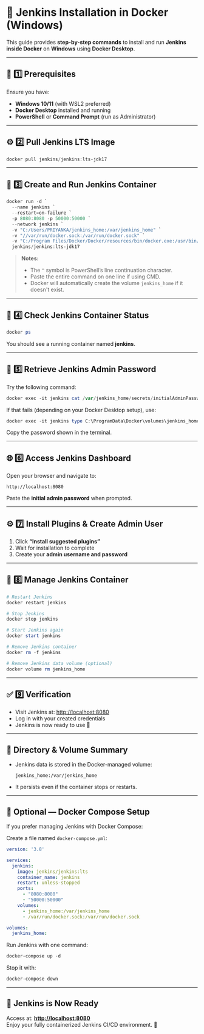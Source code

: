 # 🚀 Jenkins Installation in Docker (Windows)

This guide provides **step-by-step commands** to install and run **Jenkins inside Docker** on **Windows** using **Docker Desktop**.

---

## 🧩 1️⃣ Prerequisites

Ensure you have:
- **Windows 10/11** (with WSL2 preferred)
- **Docker Desktop** installed and running
- **PowerShell** or **Command Prompt** (run as Administrator)

---

## ⚙️ 2️⃣ Pull Jenkins LTS Image

```powershell
docker pull jenkins/jenkins:lts-jdk17
```

---

## 🧰 3️⃣ Create and Run Jenkins Container

```powershell
docker run -d `
  --name jenkins `
  --restart=on-failure `
  -p 8080:8080 -p 50000:50000 `
  --network jenkins `
  -v "C:/Users/PRIYANKA/jenkins_home:/var/jenkins_home" `
  -v "//var/run/docker.sock:/var/run/docker.sock" `
  -v "C:/Program Files/Docker/Docker/resources/bin/docker.exe:/usr/bin/docker" `
  jenkins/jenkins:lts-jdk17
```

> **Notes:**
> - The `^` symbol is PowerShell’s line continuation character.  
> - Paste the entire command on one line if using CMD.  
> - Docker will automatically create the volume `jenkins_home` if it doesn't exist.

---

## 🧾 4️⃣ Check Jenkins Container Status

```powershell
docker ps
```

You should see a running container named **jenkins**.

---

## 🔑 5️⃣ Retrieve Jenkins Admin Password

Try the following command:

```powershell
docker exec -it jenkins cat /var/jenkins_home/secrets/initialAdminPassword
```

If that fails (depending on your Docker Desktop setup), use:

```powershell
docker exec -it jenkins type C:\ProgramData\Docker\volumes\jenkins_home\_data\secrets\initialAdminPassword
```

Copy the password shown in the terminal.

---

## 🌐 6️⃣ Access Jenkins Dashboard

Open your browser and navigate to:

```
http://localhost:8080
```

Paste the **initial admin password** when prompted.

---

## ⚙️ 7️⃣ Install Plugins & Create Admin User

1. Click **“Install suggested plugins”**  
2. Wait for installation to complete  
3. Create your **admin username and password**

---

## 🔄 8️⃣ Manage Jenkins Container

```powershell
# Restart Jenkins
docker restart jenkins

# Stop Jenkins
docker stop jenkins

# Start Jenkins again
docker start jenkins

# Remove Jenkins container
docker rm -f jenkins

# Remove Jenkins data volume (optional)
docker volume rm jenkins_home
```

---

## ✅ 9️⃣ Verification

- Visit Jenkins at: [http://localhost:8080](http://localhost:8080)  
- Log in with your created credentials  
- Jenkins is now ready to use 🚀  

---

## 🧭 Directory & Volume Summary

- Jenkins data is stored in the Docker-managed volume:
  ```
  jenkins_home:/var/jenkins_home
  ```
- It persists even if the container stops or restarts.

---

## 🧠 Optional — Docker Compose Setup

If you prefer managing Jenkins with Docker Compose:

Create a file named `docker-compose.yml`:
```yaml
version: '3.8'

services:
  jenkins:
    image: jenkins/jenkins:lts
    container_name: jenkins
    restart: unless-stopped
    ports:
      - "8080:8080"
      - "50000:50000"
    volumes:
      - jenkins_home:/var/jenkins_home
      - /var/run/docker.sock:/var/run/docker.sock

volumes:
  jenkins_home:
```

Run Jenkins with one command:
```powershell
docker-compose up -d
```

Stop it with:
```powershell
docker-compose down
```

---

## 💼 Jenkins is Now Ready

Access at: **[http://localhost:8080](http://localhost:8080)**  
Enjoy your fully containerized Jenkins CI/CD environment. 🎯

